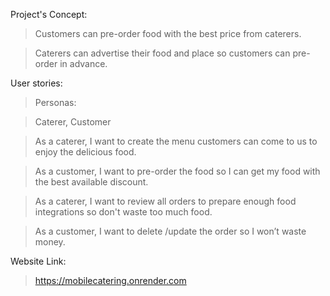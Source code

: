 Project's Concept:

> Customers can pre-order food with the best price from caterers.

> Caterers can advertise their food and place so customers can pre-order in advance.

User stories:

> Personas:

> Caterer, Customer

> As a caterer, I want to create the menu customers can come to us to enjoy the delicious food.

> As a customer, I want to pre-order the food so I can get my food with the best available discount.

> As a caterer, I want to review all orders to prepare enough food integrations so don't waste too much food.

> As a customer, I want to delete /update the order so I won’t waste money.


Website Link:

> https://mobilecatering.onrender.com
